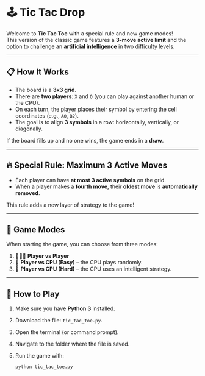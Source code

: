 # 🕹️ Tic Tac Drop

Welcome to **Tic Tac Toe** with a special rule and new game modes!  
This version of the classic game features a **3-move active limit** and the option to challenge an **artificial intelligence** in two difficulty levels.

---

## 📋 How It Works

- The board is a **3x3 grid**.
- There are **two players**: `X` and `O` (you can play against another human or the CPU).
- On each turn, the player places their symbol by entering the cell coordinates (e.g., `A0`, `B2`).
- The goal is to align **3 symbols** in a row: horizontally, vertically, or diagonally.

If the board fills up and no one wins, the game ends in a **draw**.

---

## 🔥 Special Rule: Maximum 3 Active Moves

- Each player can have **at most 3 active symbols** on the grid.
- When a player makes a **fourth move**, their **oldest move** is **automatically removed**.

This rule adds a new layer of strategy to the game!

---

## 🧠 Game Modes

When starting the game, you can choose from three modes:

1. 🧑‍🤝‍🧑 **Player vs Player**
2. 🤖 **Player vs CPU (Easy)** – the CPU plays randomly.
3. 🧠 **Player vs CPU (Hard)** – the CPU uses an intelligent strategy.

---

## 🚀 How to Play

1. Make sure you have **Python 3** installed.
2. Download the file: `tic_tac_toe.py`.
3. Open the terminal (or command prompt).
4. Navigate to the folder where the file is saved.
5. Run the game with:

   ```bash
   python tic_tac_toe.py


